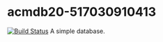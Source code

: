 # acmdb20-517030910413
[![Build Status](https://dev.azure.com/mxh1999/acmdb20-517030910413/_apis/build/status/mxh1999.acmdb20-517030910413?branchName=master)](https://dev.azure.com/mxh1999/acmdb20-517030910413/_build/latest?definitionId=1&branchName=master)
A simple database.
